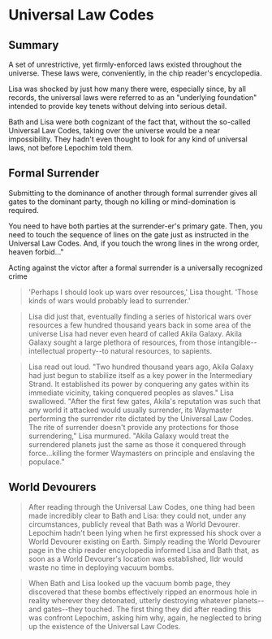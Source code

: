# Universal Law Codes

## Summary

A set of unrestrictive, yet firmly-enforced laws existed throughout the universe. These laws were, conveniently, in the chip reader's encyclopedia.

Lisa was shocked by just how many there were, especially since, by all records, the universal laws were referred to as an "underlying foundation" intended to provide key tenets without delving into serious detail.

Bath and Lisa were both cognizant of the fact that, without the so-called Universal Law Codes, taking over the universe would be a near impossibility. They hadn't even thought to look for any kind of universal laws, not before Lepochim told them.

## Formal Surrender

Submitting to the dominance of another through formal surrender gives all gates to the dominant party, though no killing or mind-domination is required.

You need to have both parties at the surrender-er's primary gate. Then, you need to touch the sequence of lines on the gate just as instructed in the Universal Law Codes. And, if you touch the wrong lines in the wrong order, heaven forbid..."

Acting against the victor after a formal surrender is a universally recognized crime

> 'Perhaps I should look up wars over resources,' Lisa thought. 'Those kinds of wars would probably lead to surrender.'

> Lisa did just that, eventually finding a series of historical wars over resources a few hundred thousand years back in some area of the universe Lisa had never even heard of called Akila Galaxy. Akila Galaxy sought a large plethora of resources, from those intangible--intellectual property--to natural resources, to sapients.

> Lisa read out loud. "Two hundred thousand years ago, Akila Galaxy had just begun to stabilize itself as a key power in the Intermediary Strand. It established its power by conquering any gates within its immediate vicinity, taking conquered peoples as slaves." Lisa swallowed. "After the first few gates, Akila's reputation was such that any world it attacked would usually surrender, its Waymaster performing the surrender rite dictated by the Universal Law Codes. The rite of surrender doesn't provide any protections for those surrendering," Lisa murmured. "Akila Galaxy would treat the surrendered planets just the same as those it conquered through force...killing the former Waymasters on principle and enslaving the populace."

## World Devourers

> After reading through the Universal Law Codes, one thing had been made incredibly clear to Bath and Lisa: they could not, under any circumstances, publicly reveal that Bath was a World Devourer. Lepochim hadn't been lying when he first expressed his shock over a World Devourer existing on Earth. Simply reading the World Devourer page in the chip reader encyclopedia informed Lisa and Bath that, as soon as a World Devourer's location was established, Ildr would waste no time in deploying vacuum bombs.

> When Bath and Lisa looked up the vacuum bomb page, they discovered that these bombs effectively ripped an enormous hole in reality wherever they detonated, utterly destroying whatever planets--and gates--they touched. The first thing they did after reading this was confront Lepochim, asking him why, again, he neglected to bring up the existence of the Universal Law Codes.
